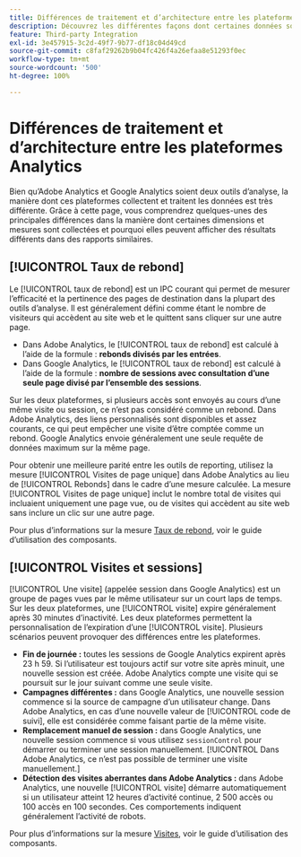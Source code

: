 ```yaml
---
title: Différences de traitement et d’architecture entre les plateformes Analytics
description: Découvrez les différentes façons dont certaines données sont collectées et affichées dans différentes plateformes, telles qu’Adobe Analytics et Google Analytics.
feature: Third-party Integration
exl-id: 3e457915-3c2d-49f7-9b77-df18c04d49cd
source-git-commit: c8faf29262b9b04fc426f4a26efaa8e51293f0ec
workflow-type: tm+mt
source-wordcount: '500'
ht-degree: 100%

---
```


# Différences de traitement et d’architecture entre les plateformes Analytics

Bien qu’Adobe Analytics et Google Analytics soient deux outils d’analyse, la manière dont ces plateformes collectent et traitent les données est très différente. Grâce à cette page, vous comprendrez quelques-unes des principales différences dans la manière dont certaines dimensions et mesures sont collectées et pourquoi elles peuvent afficher des résultats différents dans des rapports similaires.

## [!UICONTROL Taux de rebond]

Le [!UICONTROL taux de rebond] est un IPC courant qui permet de mesurer l’efficacité et la pertinence des pages de destination dans la plupart des outils d’analyse. Il est généralement défini comme étant le nombre de visiteurs qui accèdent au site web et le quittent sans cliquer sur une autre page.

* Dans Adobe Analytics, le [!UICONTROL taux de rebond] est calculé à lʼaide de la formule : **rebonds divisés par les entrées**.
* Dans Google Analytics, le [!UICONTROL taux de rebond] est calculé à lʼaide de la formule : **nombre de sessions avec consultation dʼune seule page divisé par lʼensemble des sessions**.

Sur les deux plateformes, si plusieurs accès sont envoyés au cours d’une même visite ou session, ce n’est pas considéré comme un rebond. Dans Adobe Analytics, des liens personnalisés sont disponibles et assez courants, ce qui peut empêcher une visite d’être comptée comme un rebond. Google Analytics envoie généralement une seule requête de données maximum sur la même page.

Pour obtenir une meilleure parité entre les outils de reporting, utilisez la mesure [!UICONTROL Visites de page unique] dans Adobe Analytics au lieu de [!UICONTROL Rebonds] dans le cadre dʼune mesure calculée. La mesure [!UICONTROL Visites de page unique] inclut le nombre total de visites qui incluaient uniquement une page vue, ou de visites qui accèdent au site web sans inclure un clic sur une autre page.

Pour plus d’informations sur la mesure [Taux de rebond](/help/components/metrics/bounce-rate.md), voir le guide d’utilisation des composants.

## [!UICONTROL Visites et sessions]

[!UICONTROL Une visite] (appelée session dans Google Analytics) est un groupe de pages vues par le même utilisateur sur un court laps de temps. Sur les deux plateformes, une [!UICONTROL visite] expire généralement après 30 minutes d’inactivité. Les deux plateformes permettent la personnalisation de lʼexpiration dʼune [!UICONTROL visite]. Plusieurs scénarios peuvent provoquer des différences entre les plateformes.

* **Fin de journée :** toutes les sessions de Google Analytics expirent après 23 h 59. Si l’utilisateur est toujours actif sur votre site après minuit, une nouvelle session est créée. Adobe Analytics compte une visite qui se poursuit sur le jour suivant comme une seule visite.
* **Campagnes différentes :** dans Google Analytics, une nouvelle session commence si la source de campagne d’un utilisateur change. Dans Adobe Analytics, en cas dʼune nouvelle valeur de [!UICONTROL code de suivi], elle est considérée comme faisant partie de la même visite.
* **Remplacement manuel de session :** dans Google Analytics, une nouvelle session commence si vous utilisez `sessionControl` pour démarrer ou terminer une session manuellement. [!UICONTROL Dans Adobe Analytics, ce n’est pas possible de terminer une visite manuellement.]
* **Détection des visites aberrantes dans Adobe Analytics :** dans Adobe Analytics, une nouvelle [!UICONTROL visite] démarre automatiquement si un utilisateur atteint 12 heures dʼactivité continue, 2 500 accès ou 100 accès en 100 secondes. Ces comportements indiquent généralement l’activité de robots.

Pour plus d’informations sur la mesure [Visites](/help/components/metrics/visits.md), voir le guide d’utilisation des composants.
